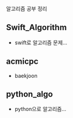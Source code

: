 알고리즘 공부 정리

## Swift_Algorithm
- swift로 알고리즘 문제...

## acmicpc
- baekjoon

## python_algo
- python으로 알고리즘...

